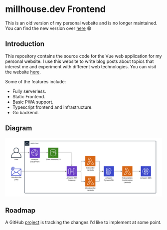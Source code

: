 # millhouse.dev Frontend

This is an old version of my personal website and is no longer maintained. You can find the new version over [here](https://gitlab.com/strongishllama/millhouse.dev) 😁

## Introduction
This repository contains the source code for the Vue web application for my personal website. I use this website to write blog posts about topics that interest me and experiment with different web technologies. You can visit the website [here](https://millhouse.dev).

Some of the features include:
* Fully serverless.
* Static Frontend.
* Basic PWA support.
* Typescript frontend and infrastructure.
* Go backend.

## Diagram
![](docs/assets/diagram.png)

## Roadmap
A GitHub [project](https://github.com/users/strongishllama/projects/2) is tracking the changes I'd like to implement at some point.
